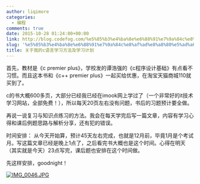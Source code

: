 ```yaml
---
author: liqimore
categories:
  - 编程
comments: true
date: 2015-10-28 01:24:00+00:00
link: http://blog.codefog.com/%e5%85%b3%e4%ba%8e%e6%88%91%e7%9a%84c%e8%af%ad%e8%a8%80%e5%ad%a6%e4%b9%a0%e6%96%b9%e6%b3%95%e5%8f%8a%e5%ad%a6%e4%b9%a0%e8%ae%a1%e5%88%92.html
slug: '%e5%85%b3%e4%ba%8e%e6%88%91%e7%9a%84c%e8%af%ad%e8%a8%80%e5%ad%a6%e4%b9%a0%e6%96%b9%e6%b3%95%e5%8f%8a%e5%ad%a6%e4%b9%a0%e8%ae%a1%e5%88%92'
title: 关于我的c语言学习方法及学习计划
---
```



首先，教材是《c premier plus》，学校发的谭浩强的《c程序设计基础》有点看不习惯。而且这本书和《c++ premier plus》一起买给优惠，在淘宝天猫商城110就买到了。

c的书大概600多页，大部分已经我已经在imook网上学过了（一个非常好的it技术学习网站，全部免费！），所以每天20页左右没有问题，书后的习题预计要全做。

再说一说复习与知识点练习的方法。我会在每天学完后写一篇文章，内容有学习心得和课后例题思路与解析分享，还有犯的错误。

时间安排： 从今天开始算，预计45天左右完成，也就是12月前，毕竟1月是个考试月。写这篇文章已经是晚上1点了，之后看完书大概也是这个时间。心得在明天（其实就是今天）23点写完，课后题也安排在这个时间做。

先这样安排，goodnight！

[![IMG_0046.JPG](http://blog.codefog.com/usr/uploads/2015/10/IMG_0046.jpg)](http://blog.codefog.com/usr/uploads/2015/10/IMG_0046.jpg)